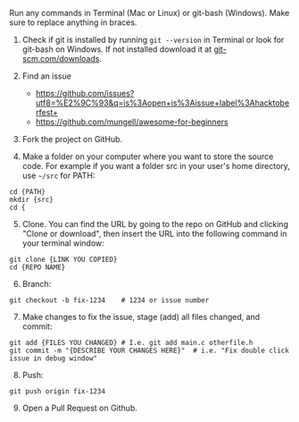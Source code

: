 Run any commands in Terminal (Mac or Linux) or git-bash (Windows). Make sure to replace anything in braces.

1. Check if git is installed by running `git --version` in Terminal or look for git-bash on Windows. If not installed download it at [git-scm.com/downloads]( https://git-scm.com/downloads).

2. Find an issue
    - https://github.com/issues?utf8=%E2%9C%93&q=is%3Aopen+is%3Aissue+label%3Ahacktoberfest+
    - https://github.com/mungell/awesome-for-beginners

3. Fork the project on GitHub.

4. Make a folder on your computer where you want to store the source code. For example if you want a folder src in your user's home directory, use `~/src` for PATH:
```
cd {PATH}
mkdir {src}
cd {
```

5. Clone. You can find the URL by going to the repo on GitHub and clicking "Clone or download", then insert the URL into the following command in your terminal window:
```
git clone {LINK YOU COPIED}
cd {REPO NAME}
```

6. Branch:
```
git checkout -b fix-1234    # 1234 or issue number
```

7. Make changes to fix the issue, stage (add) all files changed, and commit:
```
git add {FILES YOU CHANGED} # I.e. git add main.c otherfile.h
git commit -m "{DESCRIBE YOUR CHANGES HERE}"  # i.e. "Fix double click issue in debug window"
```

8. Push:
```
git push origin fix-1234
```

9. Open a Pull Request on Github.
